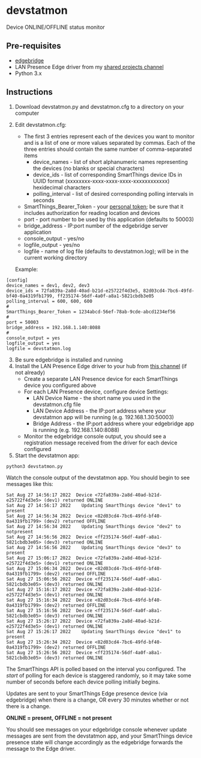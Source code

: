 # devstatmon
Device ONLINE/OFFLINE status monitor

## Pre-requisites
* [edgebridge](https://github.com/toddaustin07/edgebridge)
* LAN Presence Edge driver from my [shared projects channel](https://bestow-regional.api.smartthings.com/invite/d429RZv8m9lo)
* Python 3.x

## Instructions

1. Download devstatmon.py and devstatmon.cfg to a directory on your computer
2) Edit devstatmon.cfg:
    * The first 3 entries represent each of the devices you want to monitor and is a list of one or more values separated by commas.  Each of the three entries should contain the same number of comma-separated items
      * device_names - list of short alphanumeric names representing the devices (no blanks or special characters)
      * device_ids - list of corresponding SmartThings device IDs in UUID format (xxxxxxxx-xxxx-xxxx-xxxx-xxxxxxxxxxxx) hexidecimal characters
      * polling_interval - list of desired corresponding polling intervals in seconds
    * SmartThings_Bearer_Token - your [personal token](https://account.smartthings.com/tokens); be sure that it includes authorization for reading location and devices
    * port - port number to be used by this application (defaults to 50003)
    * bridge_address - IP:port number of the edgebridge server application
    * console_output - yes/no
    * logfile_output - yes/no
    * logfile - name of log file (defaults to devstatmon.log); will be in the current working directory
    
    Example:
 ```
 [config]
device_names = dev1, dev2, dev3
device_ids = 72fa839a-2a8d-40ad-b21d-e25722f4d3e5, 82d03cd4-7bc6-49fd-bf40-0a4319fb1799, ff235174-56df-4a0f-a8a1-5821cbdb3e05
polling_interval = 600, 600, 600
#
SmartThings_Bearer_Token = 1234abcd-56ef-78ab-9cde-abcd1234ef56
#
port = 50003
bridge_address = 192.168.1.140:8088
#
console_output = yes
logfile_output = yes
logfile = devstatmon.log
```
3. Be sure edgebridge is installed and running
4. Install the LAN Presence Edge driver to your hub from [this channel](https://bestow-regional.api.smartthings.com/invite/d429RZv8m9lo) (if not already)
    * Create a separate LAN Presence device for each SmartThings device you configured above
    * For each LAN Presence device, configure device Settings:
      * LAN Device Name - the short name you used in the devstatmon.cfg file
      * LAN Device Address - the IP:port address where your devstatmon app will be running (e.g. 192.168.1.30:50003)
      * Bridge Address - the IP:port address where your edgebridge app is running (e.g. 192.168.1.140:8088)
    * Monitor the edgebridge console output, you should see a registration message received from the driver for each device configured
5. Start the devstatmon app:
```
python3 devstatmon.py
```

Watch the console output of the devstatmon app.  You should begin to see messages like this:
```
Sat Aug 27 14:56:17 2022  Device <72fa839a-2a8d-40ad-b21d-e25722f4d3e5> (dev1) returned ONLINE
Sat Aug 27 14:56:17 2022  	Updating SmartThings device "dev1" to present
Sat Aug 27 14:56:34 2022  Device <82d03cd4-7bc6-49fd-bf40-0a4319fb1799> (dev2) returned OFFLINE
Sat Aug 27 14:56:34 2022  	Updating SmartThings device "dev2" to notpresent
Sat Aug 27 14:56:56 2022  Device <ff235174-56df-4a0f-a8a1-5821cbdb3e05> (dev3) returned ONLINE
Sat Aug 27 14:56:56 2022  	Updating SmartThings device "dev3" to present
Sat Aug 27 15:06:17 2022  Device <72fa839a-2a8d-40ad-b21d-e25722f4d3e5> (dev1) returned ONLINE
Sat Aug 27 15:06:34 2022  Device <82d03cd4-7bc6-49fd-bf40-0a4319fb1799> (dev2) returned OFFLINE
Sat Aug 27 15:06:56 2022  Device <ff235174-56df-4a0f-a8a1-5821cbdb3e05> (dev3) returned ONLINE
Sat Aug 27 15:16:17 2022  Device <72fa839a-2a8d-40ad-b21d-e25722f4d3e5> (dev1) returned ONLINE
Sat Aug 27 15:16:34 2022  Device <82d03cd4-7bc6-49fd-bf40-0a4319fb1799> (dev2) returned OFFLINE
Sat Aug 27 15:16:56 2022  Device <ff235174-56df-4a0f-a8a1-5821cbdb3e05> (dev3) returned ONLINE
Sat Aug 27 15:26:17 2022  Device <72fa839a-2a8d-40ad-b21d-e25722f4d3e5> (dev1) returned ONLINE
Sat Aug 27 15:26:17 2022  	Updating SmartThings device "dev1" to present
Sat Aug 27 15:26:34 2022  Device <82d03cd4-7bc6-49fd-bf40-0a4319fb1799> (dev2) returned OFFLINE
Sat Aug 27 15:26:56 2022  Device <ff235174-56df-4a0f-a8a1-5821cbdb3e05> (dev3) returned ONLINE
```

The SmartThings API is polled based on the interval you configured.  The *start* of polling for each device is staggered randomly, so it may take some number of seconds before each device polling initially begins.

Updates are sent to your SmartThings Edge presence device (via edgebridge) when there is a change, OR every 30 minutes whether or not there is a change.

**ONLINE = present, OFFLINE = not present**

You should see messages on your edgebridge console whenever update messages are sent from the devstatmon app, and your SmartThings device presence state will change accordingly as the edgebridge forwards the message to the Edge driver.
